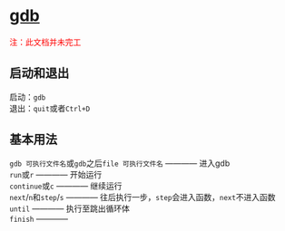 # [gdb](https://sourceware.org/gdb/download/onlinedocs/gdb/index.html)  

<font color="red">注：此文档并未完工</font>  

## 启动和退出

启动：`gdb`  
退出：`quit`或者`Ctrl+D`  

## 基本用法

`gdb 可执行文件名`或`gdb`之后`file 可执行文件名` ———— 进入gdb  
`run`或`r` ———— 开始运行  
`continue`或`c` ———— 继续运行  
`next`/`n`和`step`/`s` ———— 往后执行一步，`step`会进入函数，`next`不进入函数  
`until` ———— 执行至跳出循环体  
`finish` ————
